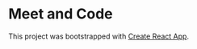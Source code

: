 # Meet and Code

This project was bootstrapped with [Create React App](https://github.com/facebookincubator/create-react-app).
